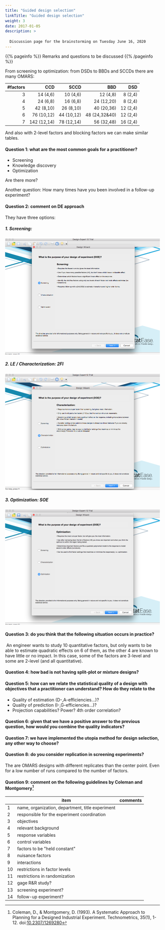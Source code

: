```yaml
---
title: "Guided design selection"
linkTitle: "Guided design selection"
weight: 3
date: 2017-01-05
description: >

  Discussion page for the brainstorming on Tuesday June 16, 2020
---
```


{{% pageinfo %}}
Remarks and questions to be discussed
{{% /pageinfo %}}



From screening to optimization: from DSDs to BBDs and SCCDs there are many OMARS:

| #factors |         CCD |       SCCD |           BBD |      DSD |
| -------: | ----------: | ---------: | ------------: | -------: |
|        3 |    14 (4,6) |   10 (4,6) |      12 (4,8) |  8 (2,4) |
|        4 |    24 (6,8) |   16 (6,8) |    24 (12,20) |  8 (2,4) |
|        5 |   42 (8,10) |  26 (8,10) |    40 (20,36) | 12 (2,4) |
|        6 |  76 (10,12) | 44 (10,12) | 48 (24,32&40) | 12 (2,4) |
|        7 | 142 (12,14) | 78 (12,14) |    56 (32,48) | 16 (2,4) |

And also with 2-level factors and blocking factors we can make similar tables. 

####  Question 1: what are the most common goals for a practitioner?

* Screening
* Knowledge discovery
* Optimization 

Are there more?

Another question: How many times have you been involved in a follow-up experiment?

 

#### Question 2: comment on DE approach

They have three options:
##### 1. Screening: 
![](DE-1-1.png)

##### 2. LE / Characterization: 2FI 
![](DE-1-2.png)

##### 3. Optimization: SOE
![](DE-1-3.png)
 

#### Question 3: do you think that the following situation occurs in practice?

​        An engineer wants to study 10 quantitative factors, but only wants to be able to estimate quadratic effects on 6 of them, as the other 4 are known to have little or no impact. In this case, some of the factors are 3-level and some are 2-level (and all quantitative). 

 

#### Question 4: how bad is not having split-plot or mixture designs?

 

#### Question 5: how can we relate the statistical quality of a design with objectives that a practitioner can understand? How do they relate to the 

* Quality of estimation (D-,A-efficiencies…)? 
* Quality of prediction (I-,G-efficiencies…)?
* Projection capabilities? Power? 4th order correlation?

 

#### Question 6: given that we have a positive answer to the previous question, how would you combine the quality indicators?

#### Question 7: we have implemented the utopia method for design selection, any other way to choose?

#### Question 8: do you consider replication in screening experiments?

The are OMARS designs with different replicates than the center point. Even for a low number of runs compared to the number of factors. 

#### Question 9: comment on the following guidelines by Coleman and Montgomery[^first]

|    | item                                             | comments |
|----|--------------------------------------------------|----------|
| 1  | name, organization, department, title experiment |          |
| 2  | responsible for the experiment coordination      |          |
| 3  | objectives                                       |          |
| 4  | relevant background                              |          |
| 5  | response variables                               |          |
| 6  | control variables                                |          |
| 7  | factors to be "held constant"                    |          |
| 8  | nuisance factors                                 |          |
| 9  | interactions                                     |          |
| 10 | restrictions in factor levels                    |          |
| 11 | restrictions in randomization                    |          |
| 12 | gage R&R study?                                  |          |
| 13 | screening experiment?                            |          |
| 14 | follow-up experiment?                            |          |


[^first]: Coleman, D., & Montgomery, D. (1993). A Systematic Approach to Planning for a Designed Industrial Experiment. Technometrics, 35(1), 1-12. doi:[10.2307/1269280](https://www.jstor.org/stable/1269280?seq=1 "get the article! (if you have the right permissions!)")

 

 